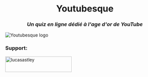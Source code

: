 <h1 align="center">Youtubesque</h1>

<h3 align="center"><i>Un quiz en ligne dédié à l'age d'or de YouTube</i></h3>

![Youtubesque logo](https://i.imgur.com/0X2S0IW.png)

<h3 align="left">Support:</h3>
<p><a href="https://www.buymeacoffee.com/lucasastley"> <img align="left" src="https://cdn.buymeacoffee.com/buttons/v2/default-yellow.png" height="50" width="210" alt="lucasastley" /></a></p><br><br>
